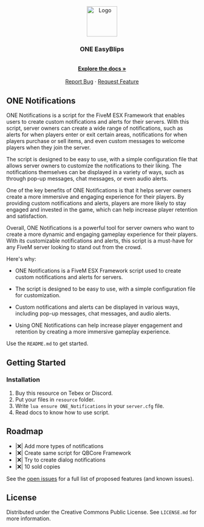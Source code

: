 <div align="center">
    <img src="https://cdn.discordapp.com/attachments/700042171943747684/1085316363322654801/OneByteProjects.png" alt="Logo" width="80" height="80">

  <h3 align="center">ONE EasyBlips</h3>

  <p align="center">
    <br />
    <a href="https://github.com/Axor58/ONE_Notifications/wiki"><strong>Explore the docs »</strong></a>
    <br />
    <br />
    <a href="https://github.com/Axor58/ONE_Notifications/issues">Report Bug</a>
    ·
    <a href="https://github.com/Axor58/ONE_Notifications/issues">Request Feature</a>
  </p>
</div>
</div>

<!-- ABOUT THE PROJECT -->
## ONE Notifications

ONE Notifications is a script for the FiveM ESX Framework that enables users to create custom notifications and alerts for their servers. With this script, server owners can create a wide range of notifications, such as alerts for when players enter or exit certain areas, notifications for when players purchase or sell items, and even custom messages to welcome players when they join the server.

The script is designed to be easy to use, with a simple configuration file that allows server owners to customize the notifications to their liking. The notifications themselves can be displayed in a variety of ways, such as through pop-up messages, chat messages, or even audio alerts.

One of the key benefits of ONE Notifications is that it helps server owners create a more immersive and engaging experience for their players. By providing custom notifications and alerts, players are more likely to stay engaged and invested in the game, which can help increase player retention and satisfaction.

Overall, ONE Notifications is a powerful tool for server owners who want to create a more dynamic and engaging gameplay experience for their players. With its customizable notifications and alerts, this script is a must-have for any FiveM server looking to stand out from the crowd.

Here's why:
* ONE Notifications is a FiveM ESX Framework script used to create custom notifications and alerts for servers.

* The script is designed to be easy to use, with a simple configuration file for customization.

* Custom notifications and alerts can be displayed in various ways, including pop-up messages, chat messages, and audio alerts.

* Using ONE Notifications can help increase player engagement and retention by creating a more immersive gameplay experience.


Use the `README.md` to get started.


<!-- GETTING STARTED -->
## Getting Started


### Installation

1. Buy this resource on Tebex or Discord.
2. Put your files in ```resource``` folder.
4. Write ```lua ensure ONE_Notifications``` in your ```server.cfg``` file.
5. Read docs to know how to use script.


<!-- ROADMAP -->
## Roadmap

- |❌| Add more types of notifications
- |❌| Create same script for QBCore Framework
- |❌| Try to create dialog notifications
- |❌| 10 sold copies

See the [open issues](https://github.com/Axor58/ONE_Notifications/issues) for a full list of proposed features (and known issues).

<!-- LICENSE -->
## License

Distributed under the Creative Commons Public License. See `LICENSE.md` for more information.
